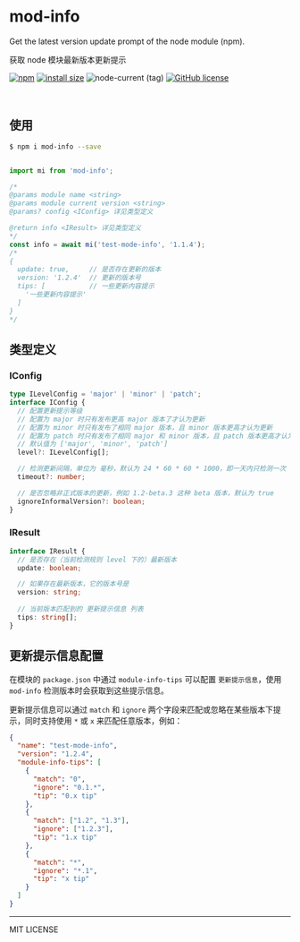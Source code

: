 # mod-info
Get the latest version update prompt of the node module (npm).

获取 node 模块最新版本更新提示

[![npm](https://img.shields.io/npm/v/mod-info.svg?style=flat)](https://www.npmjs.org/package/mod-info)
[![install size](https://packagephobia.com/badge?p=mod-info)](https://packagephobia.com/result?p=mod-info)
![node-current (tag)](https://img.shields.io/node/v/mod-info/latest)
[![GitHub license](https://img.shields.io/badge/license-MIT-blue.svg)](https://github.com/echosoar/mod-info/master/LICENSE)


<br />

## 使用

```bash
$ npm i mod-info --save
```

```ts

import mi from 'mod-info';

/*
@params module name <string>
@params module current version <string>
@params? config <IConfig> 详见类型定义

@return info <IResult> 详见类型定义
*/
const info = await mi('test-mode-info', '1.1.4');
/*
{
  update: true,     // 是否存在更新的版本
  version: '1.2.4'  // 更新的版本号
  tips: [           // 一些更新内容提示
    '一些更新内容提示'
  ]
}
*/
```
## 类型定义
### IConfig
```ts
type ILevelConfig = 'major' | 'minor' | 'patch';
interface IConfig {
  // 配置更新提示等级
  // 配置为 major 时只有发布更高 major 版本了才认为更新
  // 配置为 minor 时只有发布了相同 major 版本，且 minor 版本更高才认为更新
  // 配置为 patch 时只有发布了相同 major 和 minor 版本，且 patch 版本更高才认为更新
  // 默认值为 ['major', 'minor', 'patch']
  level?: ILevelConfig[];

  // 检测更新间隔，单位为 毫秒，默认为 24 * 60 * 60 * 1000，即一天内只检测一次
  timeout?: number;

  // 是否忽略非正式版本的更新，例如 1.2-beta.3 这种 beta 版本，默认为 true
  ignoreInformalVersion?: boolean;
}
```
### IResult
```ts
interface IResult {
  // 是否存在（当前检测规则 level 下的）最新版本
  update: boolean;

  // 如果存在最新版本，它的版本号是
  version: string;
  
  // 当前版本匹配到的 更新提示信息 列表
  tips: string[];
}
```

## 更新提示信息配置

在模块的 `package.json` 中通过 `module-info-tips` 可以配置 `更新提示信息`，使用 `mod-info` 检测版本时会获取到这些提示信息。

更新提示信息可以通过 `match` 和 `ignore` 两个字段来匹配或忽略在某些版本下提示，同时支持使用 `*` 或 `x` 来匹配任意版本，例如：

```json
{
  "name": "test-mode-info",
  "version": "1.2.4",
  "module-info-tips": [
    {
      "match": "0",
      "ignore": "0.1.*",
      "tip": "0.x tip"
    },
    {
      "match": ["1.2", "1.3"],
      "ignore": ["1.2.3"],
      "tip": "1.x tip"
    },
    {
      "match": "*",
      "ignore": "*.1",
      "tip": "x tip"
    }
  ]
}

```

---

MIT LICENSE

